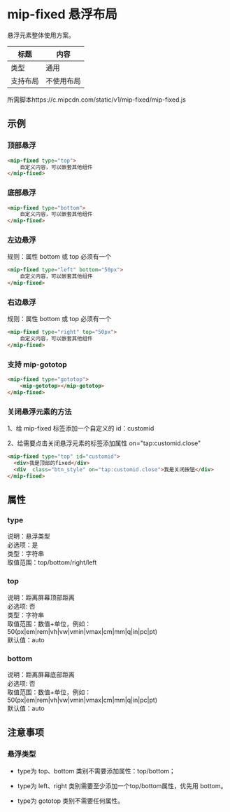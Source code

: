 # mip-fixed 悬浮布局

悬浮元素整体使用方案。

标题|内容
----|----
类型|通用
支持布局|不使用布局
所需脚本https://c.mipcdn.com/static/v1/mip-fixed/mip-fixed.js

## 示例

### 顶部悬浮

```html
<mip-fixed type="top">
    自定义内容，可以嵌套其他组件
</mip-fixed>
```

### 底部悬浮

```html
<mip-fixed type="bottom">
    自定义内容，可以嵌套其他组件
</mip-fixed>
```

### 左边悬浮

规则：属性 bottom 或 top 必须有一个

```html
<mip-fixed type="left" bottom="50px">
    自定义内容，可以嵌套其他组件
</mip-fixed>
```

### 右边悬浮

规则：属性 bottom 或 top 必须有一个

```html
<mip-fixed type="right" top="50px">
    自定义内容，可以嵌套其他组件
</mip-fixed>
```

### 支持 mip-gototop

```html
<mip-fixed type="gototop">
    <mip-gototop></mip-gototop>
</mip-fixed>
```

### 关闭悬浮元素的方法

1、给 mip-fixed 标签添加一个自定义的 id：customid

2、给需要点击关闭悬浮元素的标签添加属性 on="tap:customid.close"

```html
<mip-fixed type="top" id="customid">
  <div>我是顶部的fixed</div>
  <div  class="btn_style" on="tap:customid.close">我是关闭按钮</div>
</mip-fixed>
```

## 属性

### type

说明：悬浮类型  
必选项：是  
类型：字符串  
取值范围：top/bottom/right/left

### top

说明：距离屏幕顶部距离  
必选项: 否  
类型：字符串  
取值范围：数值+单位，例如：50(px|em|rem|vh|vw|vmin|vmax|cm|mm|q|in|pc|pt)  
默认值：auto

### bottom

说明：距离屏幕底部距离  
必选项: 否  
取值范围：数值+单位，例如：50(px|em|rem|vh|vw|vmin|vmax|cm|mm|q|in|pc|pt)  
默认值：auto


## 注意事项

### 悬浮类型

- type为 top、bottom 类别不需要添加属性：top/bottom；

- type为 left、right 类别需要至少添加一个top/bottom属性，优先用 bottom。

- type为 gototop 类别不需要任何属性。
